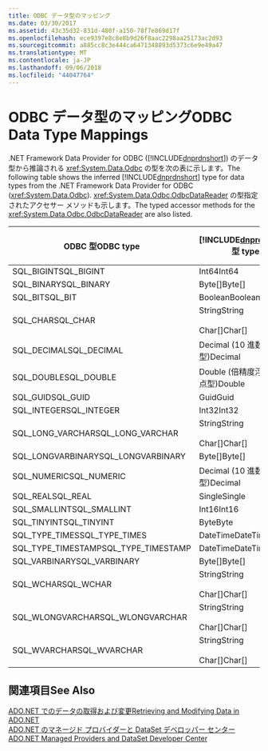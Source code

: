 ```yaml
---
title: ODBC データ型のマッピング
ms.date: 03/30/2017
ms.assetid: 43c35d32-831d-480f-a150-78f7e869d17f
ms.openlocfilehash: ece9397e8c8e8b9d26f8aac2298aa25173ac2d93
ms.sourcegitcommit: a885cc8c3e444ca6471348893d5373c6e9e49a47
ms.translationtype: MT
ms.contentlocale: ja-JP
ms.lasthandoff: 09/06/2018
ms.locfileid: "44047764"
---
```

# <a name="odbc-data-type-mappings"></a><span data-ttu-id="01f87-102">ODBC データ型のマッピング</span><span class="sxs-lookup"><span data-stu-id="01f87-102">ODBC Data Type Mappings</span></span>
<span data-ttu-id="01f87-103">.NET Framework Data Provider for ODBC ([!INCLUDE[dnprdnshort](../../../../includes/dnprdnshort-md.md)]) のデータ型から推論される <xref:System.Data.Odbc> の型を次の表に示します。</span><span class="sxs-lookup"><span data-stu-id="01f87-103">The following table shows the inferred [!INCLUDE[dnprdnshort](../../../../includes/dnprdnshort-md.md)] type for data types from the .NET Framework Data Provider for ODBC (<xref:System.Data.Odbc>).</span></span> <span data-ttu-id="01f87-104"><xref:System.Data.Odbc.OdbcDataReader> の型指定されたアクセサー メソッドも示します。</span><span class="sxs-lookup"><span data-stu-id="01f87-104">The typed accessor methods for the <xref:System.Data.Odbc.OdbcDataReader> are also listed.</span></span>  
  
|<span data-ttu-id="01f87-105">ODBC 型</span><span class="sxs-lookup"><span data-stu-id="01f87-105">ODBC type</span></span>|[!INCLUDE[dnprdnshort](../../../../includes/dnprdnshort-md.md)]<span data-ttu-id="01f87-106"> 型</span><span class="sxs-lookup"><span data-stu-id="01f87-106"> type</span></span>|[!INCLUDE[dnprdnshort](../../../../includes/dnprdnshort-md.md)]<span data-ttu-id="01f87-107"> の型指定されたアクセサー</span><span class="sxs-lookup"><span data-stu-id="01f87-107"> typed accessor</span></span>|  
|---------------|----------------------------------------------------------------------|--------------------------------------------------------------------------------|  
|<span data-ttu-id="01f87-108">SQL_BIGINT</span><span class="sxs-lookup"><span data-stu-id="01f87-108">SQL_BIGINT</span></span>|<span data-ttu-id="01f87-109">Int64</span><span class="sxs-lookup"><span data-stu-id="01f87-109">Int64</span></span>|<span data-ttu-id="01f87-110">GetInt64()</span><span class="sxs-lookup"><span data-stu-id="01f87-110">GetInt64()</span></span>|  
|<span data-ttu-id="01f87-111">SQL_BINARY</span><span class="sxs-lookup"><span data-stu-id="01f87-111">SQL_BINARY</span></span>|<span data-ttu-id="01f87-112">Byte[]</span><span class="sxs-lookup"><span data-stu-id="01f87-112">Byte[]</span></span>|<span data-ttu-id="01f87-113">GetBytes()</span><span class="sxs-lookup"><span data-stu-id="01f87-113">GetBytes()</span></span>|  
|<span data-ttu-id="01f87-114">SQL_BIT</span><span class="sxs-lookup"><span data-stu-id="01f87-114">SQL_BIT</span></span>|<span data-ttu-id="01f87-115">Boolean</span><span class="sxs-lookup"><span data-stu-id="01f87-115">Boolean</span></span>|<span data-ttu-id="01f87-116">GetBoolean()</span><span class="sxs-lookup"><span data-stu-id="01f87-116">GetBoolean()</span></span>|  
|<span data-ttu-id="01f87-117">SQL_CHAR</span><span class="sxs-lookup"><span data-stu-id="01f87-117">SQL_CHAR</span></span>|<span data-ttu-id="01f87-118">String</span><span class="sxs-lookup"><span data-stu-id="01f87-118">String</span></span><br /><br /> <span data-ttu-id="01f87-119">Char[]</span><span class="sxs-lookup"><span data-stu-id="01f87-119">Char[]</span></span>|<span data-ttu-id="01f87-120">GetString()</span><span class="sxs-lookup"><span data-stu-id="01f87-120">GetString()</span></span><br /><br /> <span data-ttu-id="01f87-121">GetChars()</span><span class="sxs-lookup"><span data-stu-id="01f87-121">GetChars()</span></span>|  
|<span data-ttu-id="01f87-122">SQL_DECIMAL</span><span class="sxs-lookup"><span data-stu-id="01f87-122">SQL_DECIMAL</span></span>|<span data-ttu-id="01f87-123">Decimal (10 進数型)</span><span class="sxs-lookup"><span data-stu-id="01f87-123">Decimal</span></span>|<span data-ttu-id="01f87-124">GetDecimal()</span><span class="sxs-lookup"><span data-stu-id="01f87-124">GetDecimal()</span></span>|  
|<span data-ttu-id="01f87-125">SQL_DOUBLE</span><span class="sxs-lookup"><span data-stu-id="01f87-125">SQL_DOUBLE</span></span>|<span data-ttu-id="01f87-126">Double (倍精度浮動小数点型)</span><span class="sxs-lookup"><span data-stu-id="01f87-126">Double</span></span>|<span data-ttu-id="01f87-127">GetDouble()</span><span class="sxs-lookup"><span data-stu-id="01f87-127">GetDouble()</span></span>|  
|<span data-ttu-id="01f87-128">SQL_GUID</span><span class="sxs-lookup"><span data-stu-id="01f87-128">SQL_GUID</span></span>|<span data-ttu-id="01f87-129">Guid</span><span class="sxs-lookup"><span data-stu-id="01f87-129">Guid</span></span>|<span data-ttu-id="01f87-130">GetGuid()</span><span class="sxs-lookup"><span data-stu-id="01f87-130">GetGuid()</span></span>|  
|<span data-ttu-id="01f87-131">SQL_INTEGER</span><span class="sxs-lookup"><span data-stu-id="01f87-131">SQL_INTEGER</span></span>|<span data-ttu-id="01f87-132">Int32</span><span class="sxs-lookup"><span data-stu-id="01f87-132">Int32</span></span>|<span data-ttu-id="01f87-133">GetInt32()</span><span class="sxs-lookup"><span data-stu-id="01f87-133">GetInt32()</span></span>|  
|<span data-ttu-id="01f87-134">SQL_LONG_VARCHAR</span><span class="sxs-lookup"><span data-stu-id="01f87-134">SQL_LONG_VARCHAR</span></span>|<span data-ttu-id="01f87-135">String</span><span class="sxs-lookup"><span data-stu-id="01f87-135">String</span></span><br /><br /> <span data-ttu-id="01f87-136">Char[]</span><span class="sxs-lookup"><span data-stu-id="01f87-136">Char[]</span></span>|<span data-ttu-id="01f87-137">GetString()</span><span class="sxs-lookup"><span data-stu-id="01f87-137">GetString()</span></span><br /><br /> <span data-ttu-id="01f87-138">GetChars()</span><span class="sxs-lookup"><span data-stu-id="01f87-138">GetChars()</span></span>|  
|<span data-ttu-id="01f87-139">SQL_LONGVARBINARY</span><span class="sxs-lookup"><span data-stu-id="01f87-139">SQL_LONGVARBINARY</span></span>|<span data-ttu-id="01f87-140">Byte[]</span><span class="sxs-lookup"><span data-stu-id="01f87-140">Byte[]</span></span>|<span data-ttu-id="01f87-141">GetBytes()</span><span class="sxs-lookup"><span data-stu-id="01f87-141">GetBytes()</span></span>|  
|<span data-ttu-id="01f87-142">SQL_NUMERIC</span><span class="sxs-lookup"><span data-stu-id="01f87-142">SQL_NUMERIC</span></span>|<span data-ttu-id="01f87-143">Decimal (10 進数型)</span><span class="sxs-lookup"><span data-stu-id="01f87-143">Decimal</span></span>|<span data-ttu-id="01f87-144">GetDecimal()</span><span class="sxs-lookup"><span data-stu-id="01f87-144">GetDecimal()</span></span>|  
|<span data-ttu-id="01f87-145">SQL_REAL</span><span class="sxs-lookup"><span data-stu-id="01f87-145">SQL_REAL</span></span>|<span data-ttu-id="01f87-146">Single</span><span class="sxs-lookup"><span data-stu-id="01f87-146">Single</span></span>|<span data-ttu-id="01f87-147">GetFloat()</span><span class="sxs-lookup"><span data-stu-id="01f87-147">GetFloat()</span></span>|  
|<span data-ttu-id="01f87-148">SQL_SMALLINT</span><span class="sxs-lookup"><span data-stu-id="01f87-148">SQL_SMALLINT</span></span>|<span data-ttu-id="01f87-149">Int16</span><span class="sxs-lookup"><span data-stu-id="01f87-149">Int16</span></span>|<span data-ttu-id="01f87-150">GetInt16()</span><span class="sxs-lookup"><span data-stu-id="01f87-150">GetInt16()</span></span>|  
|<span data-ttu-id="01f87-151">SQL_TINYINT</span><span class="sxs-lookup"><span data-stu-id="01f87-151">SQL_TINYINT</span></span>|<span data-ttu-id="01f87-152">Byte</span><span class="sxs-lookup"><span data-stu-id="01f87-152">Byte</span></span>|<span data-ttu-id="01f87-153">GetByte()</span><span class="sxs-lookup"><span data-stu-id="01f87-153">GetByte()</span></span>|  
|<span data-ttu-id="01f87-154">SQL_TYPE_TIMES</span><span class="sxs-lookup"><span data-stu-id="01f87-154">SQL_TYPE_TIMES</span></span>|<span data-ttu-id="01f87-155">DateTime</span><span class="sxs-lookup"><span data-stu-id="01f87-155">DateTime</span></span>|<span data-ttu-id="01f87-156">GetDateTime()</span><span class="sxs-lookup"><span data-stu-id="01f87-156">GetDateTime()</span></span>|  
|<span data-ttu-id="01f87-157">SQL_TYPE_TIMESTAMP</span><span class="sxs-lookup"><span data-stu-id="01f87-157">SQL_TYPE_TIMESTAMP</span></span>|<span data-ttu-id="01f87-158">DateTime</span><span class="sxs-lookup"><span data-stu-id="01f87-158">DateTime</span></span>|<span data-ttu-id="01f87-159">GetDateTime()</span><span class="sxs-lookup"><span data-stu-id="01f87-159">GetDateTime()</span></span>|  
|<span data-ttu-id="01f87-160">SQL_VARBINARY</span><span class="sxs-lookup"><span data-stu-id="01f87-160">SQL_VARBINARY</span></span>|<span data-ttu-id="01f87-161">Byte[]</span><span class="sxs-lookup"><span data-stu-id="01f87-161">Byte[]</span></span>|<span data-ttu-id="01f87-162">GetBytes()</span><span class="sxs-lookup"><span data-stu-id="01f87-162">GetBytes()</span></span>|  
|<span data-ttu-id="01f87-163">SQL_WCHAR</span><span class="sxs-lookup"><span data-stu-id="01f87-163">SQL_WCHAR</span></span>|<span data-ttu-id="01f87-164">String</span><span class="sxs-lookup"><span data-stu-id="01f87-164">String</span></span><br /><br /> <span data-ttu-id="01f87-165">Char[]</span><span class="sxs-lookup"><span data-stu-id="01f87-165">Char[]</span></span>|<span data-ttu-id="01f87-166">GetString()</span><span class="sxs-lookup"><span data-stu-id="01f87-166">GetString()</span></span><br /><br /> <span data-ttu-id="01f87-167">GetChars()</span><span class="sxs-lookup"><span data-stu-id="01f87-167">GetChars()</span></span>|  
|<span data-ttu-id="01f87-168">SQL_WLONGVARCHAR</span><span class="sxs-lookup"><span data-stu-id="01f87-168">SQL_WLONGVARCHAR</span></span>|<span data-ttu-id="01f87-169">String</span><span class="sxs-lookup"><span data-stu-id="01f87-169">String</span></span><br /><br /> <span data-ttu-id="01f87-170">Char[]</span><span class="sxs-lookup"><span data-stu-id="01f87-170">Char[]</span></span>|<span data-ttu-id="01f87-171">GetString()</span><span class="sxs-lookup"><span data-stu-id="01f87-171">GetString()</span></span><br /><br /> <span data-ttu-id="01f87-172">GetChars()</span><span class="sxs-lookup"><span data-stu-id="01f87-172">GetChars()</span></span>|  
|<span data-ttu-id="01f87-173">SQL_WVARCHAR</span><span class="sxs-lookup"><span data-stu-id="01f87-173">SQL_WVARCHAR</span></span>|<span data-ttu-id="01f87-174">String</span><span class="sxs-lookup"><span data-stu-id="01f87-174">String</span></span><br /><br /> <span data-ttu-id="01f87-175">Char[]</span><span class="sxs-lookup"><span data-stu-id="01f87-175">Char[]</span></span>|<span data-ttu-id="01f87-176">GetString()</span><span class="sxs-lookup"><span data-stu-id="01f87-176">GetString()</span></span><br /><br /> <span data-ttu-id="01f87-177">GetChars()</span><span class="sxs-lookup"><span data-stu-id="01f87-177">GetChars()</span></span>|  
  
## <a name="see-also"></a><span data-ttu-id="01f87-178">関連項目</span><span class="sxs-lookup"><span data-stu-id="01f87-178">See Also</span></span>  
 [<span data-ttu-id="01f87-179">ADO.NET でのデータの取得および変更</span><span class="sxs-lookup"><span data-stu-id="01f87-179">Retrieving and Modifying Data in ADO.NET</span></span>](../../../../docs/framework/data/adonet/retrieving-and-modifying-data.md)  
 [<span data-ttu-id="01f87-180">ADO.NET のマネージド プロバイダーと DataSet デベロッパー センター</span><span class="sxs-lookup"><span data-stu-id="01f87-180">ADO.NET Managed Providers and DataSet Developer Center</span></span>](https://go.microsoft.com/fwlink/?LinkId=217917)
